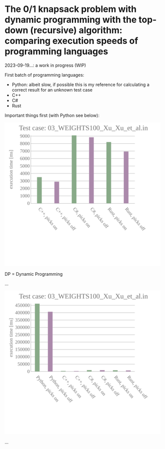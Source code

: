 # The 0/1 knapsack problem with dynamic programming with the top-down (recursive) algorithm: comparing execution speeds of programming languages

2023-09-19...: a work in progress (WIP)

First batch of programming languages:
* Python: albeit slow, if possible this is my reference for calculating a correct result for an unknown test case
* C++
* C#
* Rust

Important things first (with Python see below):

![plot](./diagrams_svg/lang1_WEIGHTS100_Xu_Xu_ex_Python.svg)

DP = Dynamic Programming

...

![plot](./diagrams_svg/lang1_WEIGHTS100_Xu_Xu.svg)

...

